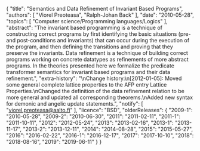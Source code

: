 {
    "title": "Semantics and Data Refinement of Invariant Based Programs",
    "authors": [
        "Viorel Preoteasa",
        "Ralph-Johan Back"
    ],
    "date": "2010-05-28",
    "topics": [
        "Computer science/Programming languages/Logics"
    ],
    "abstract": "The invariant based programming is a technique of constructing correct programs by first identifying the basic situations (pre- and post-conditions and invariants) that can occur during the execution of the program, and then defining the transitions and proving that they preserve the invariants. Data refinement is a technique of building correct programs working on concrete datatypes as refinements of more abstract programs. In the theories presented here we formalize the predicate transformer semantics for invariant based programs and their data refinement.",
    "extra-history": "\nChange history:\n[2012-01-05]: Moved some general complete lattice properties to the AFP entry Lattice Properties.\nChanged the definition of the data refinement relation to be more general and updated all corresponding theorems.\nAdded new syntax for demonic and angelic update statements.",
    "notify": [
        "viorel.preoteasa@aalto.fi"
    ],
    "licence": "BSD",
    "olderReleases": {
        "2009-1": "2010-05-28",
        "2009-2": "2010-06-30",
        "2011": "2011-02-11",
        "2011-1": "2011-10-11",
        "2012": "2012-05-24",
        "2013": "2013-02-16",
        "2013-1": "2013-11-17",
        "2013-2": "2013-12-11",
        "2014": "2014-08-28",
        "2015": "2015-05-27",
        "2016": "2016-02-22",
        "2016-1": "2016-12-17",
        "2017": "2017-10-10",
        "2018": "2018-08-16",
        "2019": "2019-06-11"
    }
}